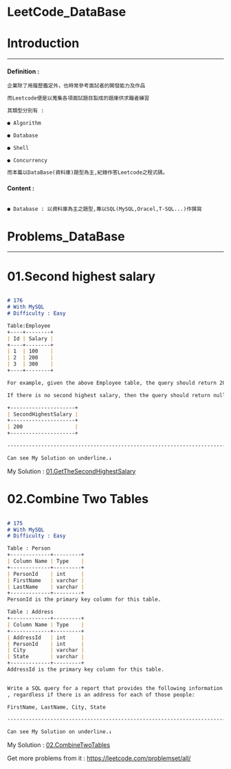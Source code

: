 # LeetCode_DataBase

#  Introduction
***
#### Definition :
```markdown
企業除了用履歷鑑定外，也時常參考面試者的開發能力及作品

而Leetcode便是以蒐集各項面試題目製成的題庫供求職者練習

其類型分別有 : 

● Algorithm 

● Database

● Shell

● Concurrency

而本篇以DataBase(資料庫)題型為主,紀錄作答Leetcode之程式碼。 


```
#### Content : 
```markdown

● Database : 以資料庫為主之題型,專以SQL(MySQL,Oracel,T-SQL...)作撰寫


```

# Problems_DataBase
***
# 01.Second highest salary
```markdown

# 176
# With MySQL
# Difficulty : Easy

Table:Employee
+----+--------+
| Id | Salary |
+----+--------+
| 1  | 100    |
| 2  | 200    |
| 3  | 300    |
+----+--------+

For example, given the above Employee table, the query should return 200 as the second highest salary. 

If there is no second highest salary, then the query should return null.

+---------------------+
| SecondHighestSalary |
+---------------------+
| 200                 |
+---------------------+

-----------------------------------------------------------------------------------------------------

Can see My Solution on underline.↓

```
My Solution :
[01.GetTheSecondHighestSalary](https://github.com/Wiwi-Creator/LeetCode_DataBase/blob/main/GetTheSecondHighestSalary.sql)

# 02.Combine Two Tables
```markdown

# 175
# With MySQL
# Difficulty : Easy

Table : Person
+-------------+---------+
| Column Name | Type    |
+-------------+---------+
| PersonId    | int     |
| FirstName   | varchar |
| LastName    | varchar |
+-------------+---------+
PersonId is the primary key column for this table.

Table : Address
+-------------+---------+
| Column Name | Type    |
+-------------+---------+
| AddressId   | int     |
| PersonId    | int     |
| City        | varchar |
| State       | varchar |
+-------------+---------+
AddressId is the primary key column for this table.
 

Write a SQL query for a report that provides the following information for each person in the Person table
, regardless if there is an address for each of those people:

FirstName, LastName, City, State

-----------------------------------------------------------------------------------------------------

Can see My Solution on underline.↓

```
My Solution :
[02.CombineTwoTables](https://github.com/Wiwi-Creator/LeetCode_DataBase/blob/main/CombineTwoTables.sql)




Get more problems from it : https://leetcode.com/problemset/all/


